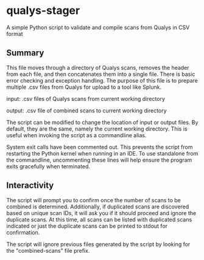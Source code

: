 # qualys-stager
A simple Python script to validate and compile scans from Qualys in CSV format 

## Summary
This file moves through a directory of Qualys scans, removes the header from each file, and then concatenates them into a single file. There is basic error checking and exception handling. The purpose of this file is to prepare multiple .csv files from Qualys for upload to a tool like Splunk.

input: .csv files of Qualys scans from current working directory

output: .csv file of combined scans to current working directory

The script can be modified to change the location of input or output files. By default, they are the same, namely the current working directory. This is useful when invoking the script as a commandline alias.

System exit calls have been commented out. This prevents the script from restarting the Python kernel when running in an IDE. To use standalone from the commandline, uncommenting these lines will help ensure the program exits gracefully when terminated.

## Interactivity
The script will prompt you to confirm once the number of scans to be combined is determined. Additionally, if duplicated scans are discovered based on unique scan IDs, it will ask you if it should proceed and ignore the duplicate scans. At this time, all scans can be listed with duplicated scans indicated or just the duplicate scans can be printed to stdout for confirmation.

The script will ignore previous files generated by the script by looking for the "combined-scans" file prefix.
